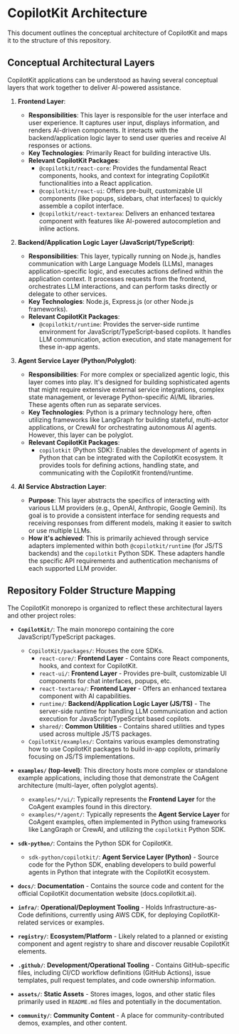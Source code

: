 # CopilotKit Architecture

This document outlines the conceptual architecture of CopilotKit and maps it to the structure of this repository.

## Conceptual Architectural Layers

CopilotKit applications can be understood as having several conceptual layers that work together to deliver AI-powered assistance.

1.  **Frontend Layer**:
    *   **Responsibilities**: This layer is responsible for the user interface and user experience. It captures user input, displays information, and renders AI-driven components. It interacts with the backend/application logic layer to send user queries and receive AI responses or actions.
    *   **Key Technologies**: Primarily React for building interactive UIs.
    *   **Relevant CopilotKit Packages**:
        *   `@copilotkit/react-core`: Provides the fundamental React components, hooks, and context for integrating CopilotKit functionalities into a React application.
        *   `@copilotkit/react-ui`: Offers pre-built, customizable UI components (like popups, sidebars, chat interfaces) to quickly assemble a copilot interface.
        *   `@copilotkit/react-textarea`: Delivers an enhanced textarea component with features like AI-powered autocompletion and inline actions.

2.  **Backend/Application Logic Layer (JavaScript/TypeScript)**:
    *   **Responsibilities**: This layer, typically running on Node.js, handles communication with Large Language Models (LLMs), manages application-specific logic, and executes actions defined within the application context. It processes requests from the frontend, orchestrates LLM interactions, and can perform tasks directly or delegate to other services.
    *   **Key Technologies**: Node.js, Express.js (or other Node.js frameworks).
    *   **Relevant CopilotKit Packages**:
        *   `@copilotkit/runtime`: Provides the server-side runtime environment for JavaScript/TypeScript-based copilots. It handles LLM communication, action execution, and state management for these in-app agents.

3.  **Agent Service Layer (Python/Polyglot)**:
    *   **Responsibilities**: For more complex or specialized agentic logic, this layer comes into play. It's designed for building sophisticated agents that might require extensive external service integrations, complex state management, or leverage Python-specific AI/ML libraries. These agents often run as separate services.
    *   **Key Technologies**: Python is a primary technology here, often utilizing frameworks like LangGraph for building stateful, multi-actor applications, or CrewAI for orchestrating autonomous AI agents. However, this layer can be polyglot.
    *   **Relevant CopilotKit Packages**:
        *   `copilotkit` (Python SDK): Enables the development of agents in Python that can be integrated with the CopilotKit ecosystem. It provides tools for defining actions, handling state, and communicating with the CopilotKit frontend/runtime.

4.  **AI Service Abstraction Layer**:
    *   **Purpose**: This layer abstracts the specifics of interacting with various LLM providers (e.g., OpenAI, Anthropic, Google Gemini). Its goal is to provide a consistent interface for sending requests and receiving responses from different models, making it easier to switch or use multiple LLMs.
    *   **How it's achieved**: This is primarily achieved through service adapters implemented within both `@copilotkit/runtime` (for JS/TS backends) and the `copilotkit` Python SDK. These adapters handle the specific API requirements and authentication mechanisms of each supported LLM provider.

## Repository Folder Structure Mapping

The CopilotKit monorepo is organized to reflect these architectural layers and other project roles:

*   **`CopilotKit/`**: The main monorepo containing the core JavaScript/TypeScript packages.
    *   `CopilotKit/packages/`: Houses the core SDKs.
        *   `react-core/`: **Frontend Layer** - Contains core React components, hooks, and context for CopilotKit.
        *   `react-ui/`: **Frontend Layer** - Provides pre-built, customizable UI components for chat interfaces, popups, etc.
        *   `react-textarea/`: **Frontend Layer** - Offers an enhanced textarea component with AI capabilities.
        *   `runtime/`: **Backend/Application Logic Layer (JS/TS)** - The server-side runtime for handling LLM communication and action execution for JavaScript/TypeScript based copilots.
        *   `shared/`: **Common Utilities** - Contains shared utilities and types used across multiple JS/TS packages.
    *   `CopilotKit/examples/`: Contains various examples demonstrating how to use CopilotKit packages to build in-app copilots, primarily focusing on JS/TS implementations.

*   **`examples/` (top-level)**: This directory hosts more complex or standalone example applications, including those that demonstrate the CoAgent architecture (multi-layer, often polyglot agents).
    *   `examples/*/ui/`: Typically represents the **Frontend Layer** for the CoAgent examples found in this directory.
    *   `examples/*/agent/`: Typically represents the **Agent Service Layer** for CoAgent examples, often implemented in Python using frameworks like LangGraph or CrewAI, and utilizing the `copilotkit` Python SDK.

*   **`sdk-python/`**: Contains the Python SDK for CopilotKit.
    *   `sdk-python/copilotkit/`: **Agent Service Layer (Python)** - Source code for the Python SDK, enabling developers to build powerful agents in Python that integrate with the CopilotKit ecosystem.

*   **`docs/`**: **Documentation** - Contains the source code and content for the official CopilotKit documentation website (docs.copilotkit.ai).

*   **`infra/`**: **Operational/Deployment Tooling** - Holds Infrastructure-as-Code definitions, currently using AWS CDK, for deploying CopilotKit-related services or examples.

*   **`registry/`**: **Ecosystem/Platform** - Likely related to a planned or existing component and agent registry to share and discover reusable CopilotKit elements.

*   **`.github/`**: **Development/Operational Tooling** - Contains GitHub-specific files, including CI/CD workflow definitions (GitHub Actions), issue templates, pull request templates, and code ownership information.

*   **`assets/`**: **Static Assets** - Stores images, logos, and other static files primarily used in `README.md` files and potentially in the documentation.

*   **`community/`**: **Community Content** - A place for community-contributed demos, examples, and other content.
